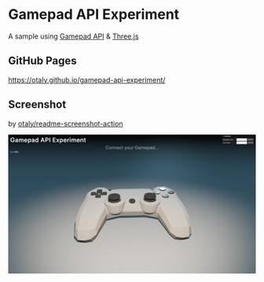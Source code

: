# Gamepad API Experiment

A sample using [Gamepad API](https://developer.mozilla.org/en-US/docs/Web/API/Gamepad_API) & [Three.js](https://threejs.org/)

## GitHub Pages

https://otaly.github.io/gamepad-api-experiment/

## Screenshot

by [otaly/readme-screenshot-action](https://github.com/otaly/readme-screenshot-action)

<!-- [README-SCREENSHOT-BEGIN] -->
![http://localhost:5173/gamepad-api-experiment/](__screenshots__/gamepad-api-experiment_4648ab6.png)
<!-- [README-SCREENSHOT-END] -->
